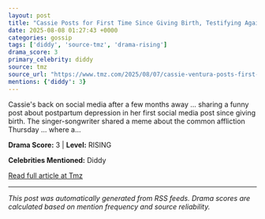 ```yaml
---
layout: post
title: "Cassie Posts for First Time Since Giving Birth, Testifying Against Diddy"
date: 2025-08-08 01:27:43 +0000
categories: gossip
tags: ['diddy', 'source-tmz', 'drama-rising']
drama_score: 3
primary_celebrity: diddy
source: tmz
source_url: "https://www.tmz.com/2025/08/07/cassie-ventura-posts-first-time-since-birth-testifying-against-diddy/"
mentions: {'diddy': 3}
---
```


Cassie's back on social media after a few months away ... sharing a funny post about postpartum depression in her first social media post since giving birth. The singer-songwriter shared a meme about the common affliction Thursday ... where a&hellip;

**Drama Score:** 3 | **Level:** RISING

**Celebrities Mentioned:** Diddy

[Read full article at Tmz](https://www.tmz.com/2025/08/07/cassie-ventura-posts-first-time-since-birth-testifying-against-diddy/)

---
*This post was automatically generated from RSS feeds. Drama scores are calculated based on mention frequency and source reliability.*
